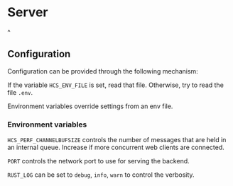 # Server

^

## Configuration

Configuration can be provided through the following mechanism:

If the variable `HCS_ENV_FILE` is set, read that file. Otherwise, try to read the file `.env`.

Environment variables override settings from an env file.

### Environment variables

`HCS_PERF_CHANNELBUFSIZE` controls the number of messages that are held in an internal queue. Increase if more
concurrent web clients are connected.

`PORT` controls the network port to use for serving the backend.

`RUST_LOG` can be set to `debug`, `info`, `warn` to control the verbosity.
